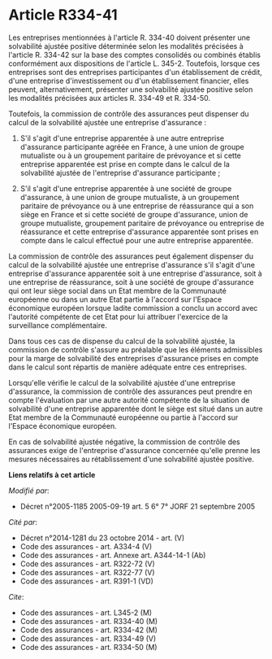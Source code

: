 # Article R334-41

Les entreprises mentionnées à l'article R. 334-40 doivent présenter une solvabilité ajustée positive déterminée selon les
modalités précisées à l'article R. 334-42 sur la base des comptes consolidés ou combinés établis conformément aux
dispositions de l'article L. 345-2. Toutefois, lorsque ces entreprises sont des entreprises participantes d'un établissement
de crédit, d'une entreprise d'investissement ou d'un établissement financier, elles peuvent, alternativement, présenter une
solvabilité ajustée positive selon les modalités précisées aux articles R. 334-49 et R. 334-50.

Toutefois, la commission de contrôle des assurances peut dispenser du calcul de la solvabilité ajustée une entreprise
d'assurance :

1. S'il s'agit d'une entreprise apparentée à une autre entreprise d'assurance participante agréée en France, à une union de
groupe mutualiste ou à un groupement paritaire de prévoyance et si cette entreprise apparentée est prise en compte dans le
calcul de la solvabilité ajustée de l'entreprise d'assurance participante ;

2. S'il s'agit d'une entreprise apparentée à une société de groupe d'assurance, à une union de groupe mutualiste, à un
groupement paritaire de prévoyance ou à une entreprise de réassurance qui a son siège en France et si cette société de groupe
d'assurance, union de groupe mutualiste, groupement paritaire de prévoyance ou entreprise de réassurance et cette entreprise
d'assurance apparentée sont prises en compte dans le calcul effectué pour une autre entreprise apparentée.

La commission de contrôle des assurances peut également dispenser du calcul de la solvabilité ajustée une entreprise
d'assurance s'il s'agit d'une entreprise d'assurance apparentée soit à une entreprise d'assurance, soit à une entreprise de
réassurance, soit à une société de groupe d'assurance qui ont leur siège social dans un Etat membre de la Communauté
européenne ou dans un autre Etat partie à l'accord sur l'Espace économique européen lorsque ladite commission a conclu un
accord avec l'autorité compétente de cet Etat pour lui attribuer l'exercice de la surveillance complémentaire.

Dans tous ces cas de dispense du calcul de la solvabilité ajustée, la commission de contrôle s'assure au préalable que les
éléments admissibles pour la marge de solvabilité des entreprises d'assurance prises en compte dans le calcul sont répartis
de manière adéquate entre ces entreprises.

Lorsqu'elle vérifie le calcul de la solvabilité ajustée d'une entreprise d'assurance, la commission de contrôle des
assurances peut prendre en compte l'évaluation par une autre autorité compétente de la situation de solvabilité d'une
entreprise apparentée dont le siège est situé dans un autre Etat membre de la Communauté européenne ou partie à l'accord sur
l'Espace économique européen.

En cas de solvabilité ajustée négative, la commission de contrôle des assurances exige de l'entreprise d'assurance concernée
qu'elle prenne les mesures nécessaires au rétablissement d'une solvabilité ajustée positive.

**Liens relatifs à cet article**

_Modifié par_:

  - Décret n°2005-1185 2005-09-19 art. 5 6° 7° JORF 21 septembre 2005

_Cité par_:

  - Décret n°2014-1281 du 23 octobre 2014 - art. (V)
  - Code des assurances - art. A334-4 (V)
  - Code des assurances - art. Annexe art. A344-14-1 (Ab)
  - Code des assurances - art. R322-72 (V)
  - Code des assurances - art. R322-77 (V)
  - Code des assurances - art. R391-1 (VD)

_Cite_:

  - Code des assurances - art. L345-2 (M)
  - Code des assurances - art. R334-40 (M)
  - Code des assurances - art. R334-42 (M)
  - Code des assurances - art. R334-49 (V)
  - Code des assurances - art. R334-50 (M)
